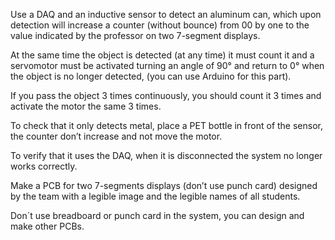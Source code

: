 Use a DAQ and an inductive sensor to detect an aluminum can, which upon detection will increase a counter (without bounce) from 00 by one to the value indicated by the professor on two 7-segment displays.
 
At the same time the object is detected (at any time) it must count it and a servomotor must be activated turning an angle of 90° and return to 0° when the object is no longer detected, (you can use Arduino for this part).
 
If you pass the object 3 times continuously, you should count it 3 times and activate the motor the same 3 times.
 
To check that it only detects metal, place a PET bottle in front of the sensor, the counter don’t increase and not move the motor.
 
To verify that it uses the DAQ, when it is disconnected the system no longer works correctly.
 
Make a PCB for two 7-segments displays (don’t use punch card) designed by the team with a legible image and the legible names of all students.
 
Don´t use breadboard or punch card in the system, you can design and make other PCBs.
